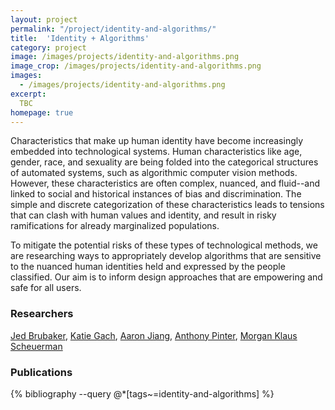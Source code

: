 ```yaml
---
layout: project
permalink: "/project/identity-and-algorithms/"
title:  'Identity + Algorithms'
category: project
image: /images/projects/identity-and-algorithms.png
image_crop: /images/projects/identity-and-algorithms.png
images:
  - /images/projects/identity-and-algorithms.png
excerpt:
  TBC
homepage: true
---
```


Characteristics that make up human identity have become increasingly embedded into technological systems. Human characteristics like age, gender, race, and sexuality are being folded into the categorical structures of automated systems, such as algorithmic computer vision methods. However, these characteristics are often complex, nuanced, and fluid--and linked to social and historical instances of bias and discrimination. The simple and discrete categorization of these characteristics leads to tensions that can clash with human values and identity, and result in risky ramifications for already marginalized populations.

To mitigate the potential risks of these types of technological methods, we are researching ways to appropriately develop algorithms that are sensitive to the nuanced human identities held and expressed by the people classified. Our aim is to inform design approaches that are empowering and safe for all users.

### Researchers
[Jed Brubaker](http://www.jedbrubaker.com), [Katie Gach](https://cmci.colorado.edu/idlab/about/), [Aaron Jiang](https://aaronjiang.me), [Anthony Pinter](http://www.anthonypinter.com/), [Morgan Klaus Scheuerman](https://www.morgan-klaus.com)

### Publications
{% bibliography --query @*[tags~=identity-and-algorithms] %}
